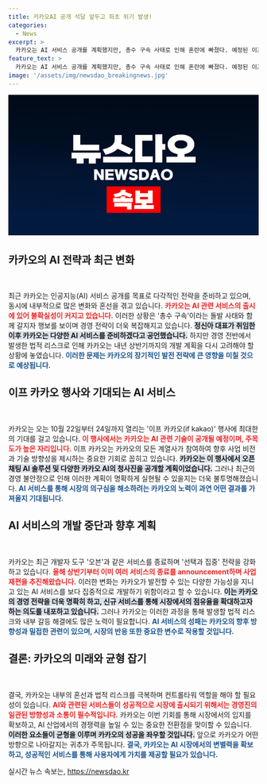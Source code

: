 ```yaml
---
title: 카카오AI 공개 석달 앞두고 좌초 위기 발생!
categories:
  - News
excerpt: >
  카카오는 AI 서비스 공개를 계획했지만, 총수 구속 사태로 인해 혼란에 빠졌다. 예정된 이프 카카오 행사와 AI 출시 일정이 불투명해지면서 내부에서 방향성을 잡지 못하고 있다. 과연 카카오는 이 어려움을 어떻게 극복할까?
feature_text: >
  카카오는 AI 서비스 공개를 계획했지만, 총수 구속 사태로 인해 혼란에 빠졌다. 예정된 이프 카카오 행사와 AI 출시 일정이 불투명해지면서 내부에서 방향성을 잡지 못하고 있다. 과연 카카오는 이 어려움을 어떻게 극복할까?
image: '/assets/img/newsdao_breakingnews.jpg'
---
```


<p><img src="/assets/img/newsdao_breakingnews.jpg" alt="ranknews 속보" /></p>

<h2 data-ke-size="size26">카카오의 AI 전략과 최근 변화</h2>

<p data-ke-size="size16">&nbsp;</p>

<p>최근 카카오는 인공지능(AI) 서비스 공개를 목표로 다각적인 전략을 준비하고 있으며, 동시에 내부적으로 많은 변화와 혼선을 겪고 있습니다. <b><span style="color: #ee2323;">카카오는 AI 관련 서비스의 출시에 있어 불확실성이 커지고 있습니다.</span></b> 이러한 상황은 '총수 구속'이라는 돌발 사태와 함께 갈지자 행보를 보이며 경영 전략이 더욱 복잡해지고 있습니다. <b><span style="background-color: #21538527;">정신아 대표가 취임한 이후 카카오는 다양한 AI 서비스를 준비하겠다고 공언했습니다.</span></b> 하지만 경영 전반에서 발생한 법적 리스크로 인해 카카오는 내년 상반기까지의 개발 계획을 다시 고려해야 할 상황에 놓였습니다. <b><span style="color: #1a5490;">이러한 문제는 카카오의 장기적인 발전 전략에 큰 영향을 미칠 것으로 예상됩니다.</span></b></p>

<h2 data-ke-size="size26">이프 카카오 행사와 기대되는 AI 서비스</h2>

<p data-ke-size="size16">&nbsp;</p>

<p>카카오는 오는 10월 22일부터 24일까지 열리는 '이프 카카오(if kakao)' 행사에 최대한의 기대를 걸고 있습니다. <b><span style="color: #ee2323;">이 행사에서는 카카오는 AI 관련 기술이 공개될 예정이며, 주목도가 높은 자리입니다.</span></b> 이프 카카오는 카카오의 모든 계열사가 참여하여 향후 사업 비전과 기술 방향성을 제시하는 중요한 기회로 꼽히고 있습니다. <b><span style="background-color: #21538527;">카카오는 이 행사에서 오픈채팅 AI 솔루션 및 다양한 카카오 AI의 청사진을 공개할 계획이었습니다.</span></b> 그러나 최근의 경영 불안정으로 인해 이러한 계획이 명확하게 실현될 수 있을지는 더욱 불투명해졌습니다. <b><span style="color: #1a5490;">AI 서비스를 통해 시장의 의구심을 해소하려는 카카오의 노력이 과연 어떤 결과를 가져올지 기대됩니다.</span></b></p>

<h2 data-ke-size="size26">AI 서비스의 개발 중단과 향후 계획</h2>

<p data-ke-size="size16">&nbsp;</p>

<p>카카오는 최근 개발자 도구 '오븐'과 같은 서비스를 종료하며 '선택과 집중' 전략을 강화하고 있습니다. <b><span style="color: #ee2323;">올해 상반기부터 이미 여러 서비스의 종료를 announcement하며 사업 재편을 추진해왔습니다.</span></b> 이러한 변화는 카카오가 발전할 수 있는 다양한 가능성을 지니고 있는 AI 서비스를 보다 집중적으로 개발하기 위함이라고 할 수 있습니다. <b><span style="background-color: #21538527;">이는 카카오의 경영 전략을 더욱 명확히 하고, 신규 서비스를 통해 시장에서의 점유율을 확대하고자 하는 의도를 내포하고 있습니다.</span></b> 그러나 카카오는 이러한 과정을 통해 발생할 법적 리스크와 내부 갈등 해결에도 많은 노력이 필요합니다. <b><span style="color: #1a5490;">AI 서비스의 성패는 카카오의 향후 방향성과 밀접한 관련이 있으며, 시장의 반응 또한 중요한 변수로 작용할 것입니다.</span></b></p>

<h2 data-ke-size="size26">결론: 카카오의 미래와 균형 잡기</h2>

<p data-ke-size="size16">&nbsp;</p>

<p>결국, 카카오는 내부의 혼선과 법적 리스크를 극복하며 컨트롤타워 역할을 해야 할 필요성이 있습니다. <b><span style="color: #ee2323;">AI와 관련된 서비스들이 성공적으로 시장에 출시되기 위해서는 경영진의 일관된 방향성과 소통이 필수적입니다.</span></b> 카카오는 이번 기회를 통해 시장에서의 입지를 확보하고, AI 산업에서의 경쟁력을 높일 수 있는 중요한 전환점을 맞이할 수 있습니다. <b><span style="background-color: #21538527;">이러한 요소들이 균형을 이루며 카카오의 성공을 좌우할 것입니다.</span></b> 앞으로 카카오가 어떤 방향으로 나아갈지는 귀추가 주목됩니다. <b><span style="color: #1a5490;">결국, 카카오는 AI 시장에서의 변별력을 확보하고, 성공적인 서비스를 통해 사용자에게 가치를 제공할 필요가 있습니다.</span></b></p>
실시간 뉴스 속보는, <a href="https://newsdao.kr" rel="dofollow">https://newsdao.kr</a>


